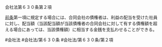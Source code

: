 会社法第６３０条第２項

[前条](会社法＿＿＿＿第６２９条第１項)第一項に規定する場合には、合同会社の債権者は、利益の配当を受けた社員に対し、配当額（当該配当額が当該債権者の合同会社に対して有する債権額を超える場合にあっては、当該債権額）に相当する金銭を支払わせることができる。

#会社法
#会社法/第６３０条
#会社法/第６３０条/第２項
